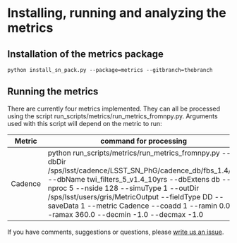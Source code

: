 # Installing, running and analyzing the metrics

## Installation of the metrics package

```
python install_sn_pack.py --package=metrics --gitbranch=thebranch
```

## Running the metrics

There are currently four metrics implemented. They can all be processed using the script run_scripts/metrics/run_metrics_fromnpy.py. Arguments used with this script will depend on the metric to run:

| Metric| command for processing|
|----|----|
| Cadence | python run_scripts/metrics/run_metrics_fromnpy.py --dbDir /sps/lsst/cadence/LSST_SN_PhG/cadence_db/fbs_1.4/db --dbName twi_filters_5_v1.4_10yrs --dbExtens db --nproc 5 --nside 128 --simuType 1 --outDir /sps/lsst/users/gris/MetricOutput --fieldType DD --saveData 1 --metric Cadence --coadd 1 --ramin 0.0 --ramax 360.0 --decmin -1.0 --decmax -1.0 |


If you have comments, suggestions or questions, please [write us an issue](https://github.com/LSSTDESC/sn_pipe/issues).


